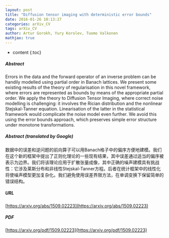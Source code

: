 ```yaml
---
layout: post
title: "Diffusion tensor imaging with deterministic error bounds"
date: 2016-01-26 10:13:27
categories: arXiv_CV
tags: arXiv_CV
author: Artur Gorokh, Yury Korolev, Tuomo Valkonen
mathjax: true
---
```


* content
{:toc}

##### Abstract
Errors in the data and the forward operator of an inverse problem can be handily modelled using partial order in Banach lattices. We present some existing results of the theory of regularisation in this novel framework, where errors are represented as bounds by means of the appropriate partial order. We apply the theory to Diffusion Tensor Imaging, where correct noise modelling is challenging: it involves the Rician distribution and the nonlinear Stejskal-Tanner equation. Linearisation of the latter in the statistical framework would complicate the noise model even further. We avoid this using the error bounds approach, which preserves simple error structure under monotone transformations.

##### Abstract (translated by Google)
数据中的误差和逆问题的前向算子可以用Banach格子中的偏序方便地建模。我们在这个新的框架中提出了正则化理论的一些现有结果，其中误差通过适当的偏序被表示为边界。我们将该理论应用于扩散张量成像，其中正确的噪声建模具有挑战性：它涉及莱斯分布和非线性Stejskal-Tanner方程。后者在统计框架中的线性化将使噪声模型更加复杂化。我们避免使用误差界限方法，在单调变换下保留简单的错误结构。

##### URL
[https://arxiv.org/abs/1509.02223](https://arxiv.org/abs/1509.02223)

##### PDF
[https://arxiv.org/pdf/1509.02223](https://arxiv.org/pdf/1509.02223)

